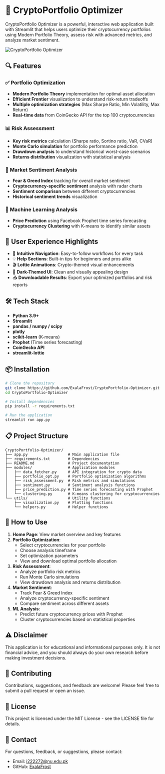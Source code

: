 # 🚀 CryptoPortfolio Optimizer

CryptoPortfolio Optimizer is a powerful, interactive web application built with Streamlit that helps users optimize their cryptocurrency portfolios using Modern Portfolio Theory, assess risk with advanced metrics, and analyze market sentiment.

![CryptoPortfolio Optimizer](https://cdn-icons-png.flaticon.com/512/2091/2091665.png)

## 🔍 Features

### ✅ **Portfolio Optimization**
- **Modern Portfolio Theory** implementation for optimal asset allocation
- **Efficient Frontier** visualization to understand risk-return tradeoffs
- **Multiple optimization strategies** (Max Sharpe Ratio, Min Volatility, Max Return)
- **Real-time data** from CoinGecko API for the top 100 cryptocurrencies

### 📊 **Risk Assessment**
- **Key risk metrics** calculation (Sharpe ratio, Sortino ratio, VaR, CVaR)
- **Monte Carlo simulation** for portfolio performance prediction
- **Drawdown analysis** to understand historical worst-case scenarios
- **Returns distribution** visualization with statistical analysis

### 🧠 **Market Sentiment Analysis**
- **Fear & Greed Index** tracking for overall market sentiment
- **Cryptocurrency-specific sentiment** analysis with radar charts
- **Sentiment comparison** between different cryptocurrencies
- **Historical sentiment trends** visualization

### 🤖 **Machine Learning Analysis**
- **Price Prediction** using Facebook Prophet time series forecasting
- **Cryptocurrency Clustering** with K-means to identify similar assets

## 🎨 User Experience Highlights

- 🧭 **Intuitive Navigation**: Easy-to-follow workflows for every task
- 💡 **Help Sections**: Built-in tips for beginners and pros alike
- 🎬 **Lottie Animations**: Crypto-themed visual enhancements
- 🌙 **Dark-Themed UI**: Clean and visually appealing design
- 📥 **Downloadable Results**: Export your optimized portfolios and risk reports

## 🛠️ Tech Stack

- **Python 3.9+**
- **Streamlit**
- **pandas / numpy / scipy**
- **plotly**
- **scikit-learn** (K-means)
- **Prophet** (Time series forecasting)
- **CoinGecko API**
- **streamlit-lottie**

## 📦 Installation

```bash
# Clone the repository
git clone https://github.com/ExalaFrost/CryptoPortfolio-Optimizer.git
cd CryptoPortfolio-Optimizer

# Install dependencies
pip install -r requirements.txt

# Run the application
streamlit run app.py
```

## 📋 Project Structure

```
CryptoPortfolio-Optimizer/
├── app.py                  # Main application file
├── requirements.txt        # Dependencies
├── README.md               # Project documentation
├── modules/                # Application modules
│   ├── data_fetcher.py     # API integration for crypto data
│   ├── portfolio_opt.py    # Portfolio optimization algorithms
│   ├── risk_assessment.py  # Risk metrics and simulations
│   ├── sentiment.py        # Sentiment analysis functions
│   ├── price_prediction.py # Time series forecasting with Prophet
│   └── clustering.py       # K-means clustering for cryptocurrencies
└── utils/                  # Utility functions
    ├── visualization.py    # Plotting functions
    └── helpers.py          # Helper functions
```

## 🚀 How to Use

1. **Home Page**: View market overview and key features
2. **Portfolio Optimization**:
   - Select cryptocurrencies for your portfolio
   - Choose analysis timeframe
   - Set optimization parameters
   - View and download optimal portfolio allocation
3. **Risk Assessment**:
   - Analyze portfolio risk metrics
   - Run Monte Carlo simulations
   - View drawdown analysis and returns distribution
4. **Market Sentiment**:
   - Track Fear & Greed Index
   - Analyze cryptocurrency-specific sentiment
   - Compare sentiment across different assets
5. **ML Analysis**:
   - Predict future cryptocurrency prices with Prophet
   - Cluster cryptocurrencies based on statistical properties

## ⚠️ Disclaimer

This application is for educational and informational purposes only. It is not financial advice, and you should always do your own research before making investment decisions.

## 🤝 Contributing

Contributions, suggestions, and feedback are welcome! Please feel free to submit a pull request or open an issue.

## 📄 License

This project is licensed under the MIT License - see the LICENSE file for details.

## 📧 Contact

For questions, feedback, or suggestions, please contact:
- Email: i222272@nu.edu.pk
- GitHub: [ExalaFrost](https://github.com/ExalaFrost)
